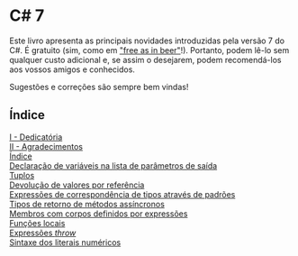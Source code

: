 # C# 7

Este livro apresenta as principais novidades introduzidas pela versão 7 do C#. É gratuito (sim, como em ["free as in beer"](https://www.howtogeek.com/howto/31717/what-do-the-phrases-free-speech-vs.-free-beer-really-mean/)!). Portanto, podem lê-lo sem qualquer custo adicional e, se assim o desejarem, podem recomendá-los aos vossos amigos e conhecidos.

Sugestões e correções são sempre bem vindas!


## Índice

[I - Dedicatória](I-dedicatoria.md) <br>
[II - Agradecimentos](II-agradecimentos.md)<br>
[Índice](0-index.md)<br>
[Declaração de variáveis na lista de parâmetros de saída](1-out.md)<br>
[Tuplos](2-tuplos.md)<br>
[Devolução de valores por referência](3-refs.md)<br>
[Expressões de correspondência de tipos através de padrões](4-patterns.md)<br>
[Tipos de retorno de métodos assíncronos](5-asyncreturns.md)<br>
[Membros com corpos definidos por expressões](6-expressionbodied.md)<br>
[Funções locais](7-localfunctions.md)<br>
[Expressões *throw*](8-throwexpressions.md)<br>
[Sintaxe dos literais numéricos](9-numericliteralssyntax.md)<br>
